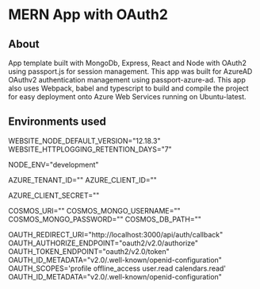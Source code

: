 # MERN App with OAuth2

## About

App template built with MongoDb, Express, React and Node with OAuth2 using passport.js for session management. This app was built for AzureAD OAuthv2 authentication management using passport-azure-ad. This app also uses Webpack, babel and typescript to build and compile the project for easy deployment onto Azure Web Services running on Ubuntu-latest.

## Environments used

WEBSITE_NODE_DEFAULT_VERSION="12.18.3"
WEBSITE_HTTPLOGGING_RETENTION_DAYS="7"

NODE_ENV="development"

AZURE_TENANT_ID=""
AZURE_CLIENT_ID=""

AZURE_CLIENT_SECRET=""

COSMOS_URI=""
COSMOS_MONGO_USERNAME=""
COSMOS_MONGO_PASSWORD=""
COSMOS_DB_PATH=""

OAUTH_REDIRECT_URI="http://localhost:3000/api/auth/callback"
OAUTH_AUTHORIZE_ENDPOINT="oauth2/v2.0/authorize"
OAUTH_TOKEN_ENDPOINT="oauth2/v2.0/token"
OAUTH_ID_METADATA="v2.0/.well-known/openid-configuration"
OAUTH_SCOPES='profile offline_access user.read calendars.read'
OAUTH_ID_METADATA="v2.0/.well-known/openid-configuration"

